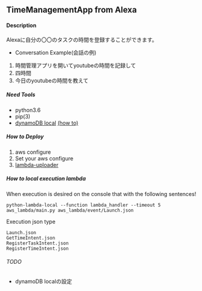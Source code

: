 ## TimeManagementApp from Alexa

#### Description
Alexaに自分の〇〇のタスクの時間を登録することができます。

- Conversation Example(会話の例)
1. 時間管理アプリを開いてyoutubeの時間を記録して
2. 四時間
3. 今日のyoutubeの時間を教えて

##### Need Tools
- python3.6
- pip(3)
- [dynamoDB local](http://dynamodb-local.s3-website-us-west-2.amazonaws.com/dynamodb_local_latest.zip)
 [(how to)](https://qiita.com/Hiroki11x/items/756797b45d4461784013)

##### How to Deploy
1. aws configure
2. Set your aws configure
3. [lambda-uploader](https://dev.classmethod.jp/cloud/deploy-aws-lambda-python-with-lambda-uploader/)

##### How to local execution lambda
When execution is desired on the console that with the following sentences!

```
python-lambda-local --function lambda_handler --timeout 5 aws_lambda/main.py aws_lambda/event/Launch.json
```
Execution json type

```
Launch.json
GetTimeIntent.json
RegisterTaskIntent.json
RegisterTimeIntent.json
```

###### TODO
- dynamoDB localの設定


